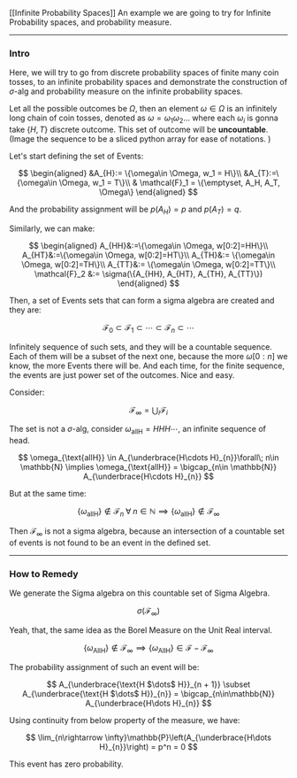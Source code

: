 [[Infinite Probability Spaces]]
An example we are going to try for Infinite Probability spaces, and probability measure. 

---
### **Intro**

Here, we will try to go from discrete probability spaces of finite many coin tosses, to an infinite probability spaces and demonstrate the construction of $\sigma$-alg and probability measure on the infinite probability spaces. 

Let all the possible outcomes be $\Omega$, then an element $\omega \in \Omega$ is an infinitely long chain of coin tosses, denoted as $\omega = \omega_1\omega_2...$ where each $\omega_i$ is gonna take $\{H, T\}$ discrete outcome. This set of outcome will be **uncountable**. (Image the sequence to be a sliced python array for ease of notations. )

Let's start defining the set of Events: 

$$
\begin{aligned}
    &A_{H}:= \{\omega\in \Omega, w_1 = H\}\\
    &A_{T}:=\{\omega\in \Omega, w_1 = T\}\\
    & \mathcal{F}_1 = \{\emptyset, A_H, A_T, \Omega\}
\end{aligned}
$$

And the probability assignment will be $p(A_H) = p$ and $p(A_T) = q$. 

Similarly, we can make: 

$$
\begin{aligned}
    A_{HH}&:=\{\omega\in \Omega, w[0:2]=HH\}\\
    A_{HT}&:=\{\omega\in \Omega, w[0:2]=HT\}\\
    A_{TH}&:= \{\omega\in \Omega, w[0:2]=TH\}\\
    A_{TT}&:= \{\omega\in \Omega, w[0:2]=TT\}\\
    \mathcal{F}_2 &:= \sigma(\{A_{HH}, A_{HT}, A_{TH}, A_{TT}\})
\end{aligned}
$$

Then, a set of Events sets that can form a sigma algebra are created and they are: 

$$
\mathcal{F}_0 \subset \mathcal{F}_1\subset \cdots \subset \mathcal{F}_n \subset \cdots
$$

Infinitely sequence of such sets, and they will be a countable sequence. Each of them will be a subset of the next one, because the more $\omega [0:n]$ we know, the more Events there will be. And each time, for the finite sequence, the events are just power set of the outcomes. Nice and easy. 

Consider: 

$$
\mathcal{F}_\infty = \bigcup_i \mathcal{F}_i
$$

The set is not a $\sigma$-alg, consider $\omega_{\text{allH}} = HHH\cdots$, an infinite sequence of head. 

$$
\omega_{\text{allH}} \in A_{\underbrace{H\cdots H}_{n}}\forall\; n\in \mathbb{N} \implies 
\omega_{\text{allH}} = \bigcap_{n\in \mathbb{N}} A_{\underbrace{H\cdots H}_{n}}
$$

But at the same time: 

$$
\{\omega_{\text{allH}}\}\not\in \mathcal{F}_n\; \forall\; n\in\mathbb{N}\implies \{\omega_{\text{allH}}\}\not\in \mathcal{F}_\infty
$$

Then $\mathcal{F}_\infty$ is not a sigma algebra, because an intersection of a countable set of events is not found to be an event in the defined set. 

---
### **How to Remedy**

We generate the Sigma algebra on this countable set of Sigma Algebra. 

$$
\sigma(\mathcal{F}_\infty)
$$

Yeah, that, the same idea as the Borel Measure on the Unit Real interval. 

$$
\{\omega_{\text{AllH}}\} \not\in \mathcal{F}_\infty \implies 
\{\omega_{\text{AllH}}\} \in \mathcal{F} - \mathcal{F}_\infty
$$

The probability assignment of such an event will be: 

$$
A_{\underbrace{\text{H $\dots$ H}}_{n + 1}}
\subset
A_{\underbrace{\text{H $\dots$ H}}_{n}} = 
\bigcap_{n\in\mathbb{N}} A_{\underbrace{H\dots H}_{n}}
$$

Using continuity from below property of the measure, we have: 

$$
\lim_{n\rightarrow \infty}\mathbb{P}\left(A_{\underbrace{H\dots H}_{n}}\right) = p^n = 0
$$

This event has zero probability. 